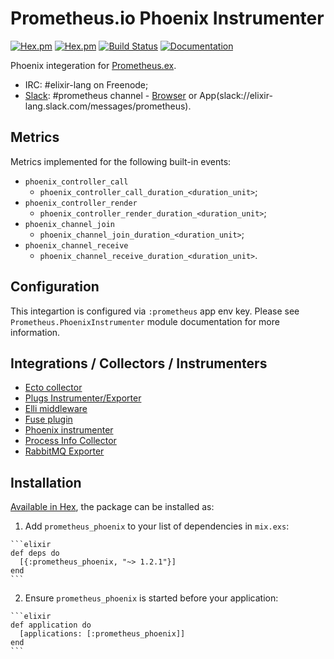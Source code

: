 # Prometheus.io Phoenix Instrumenter
[![Hex.pm](https://img.shields.io/hexpm/v/prometheus_phoenix.svg?maxAge=2592000)](https://hex.pm/packages/prometheus_phoenix)
[![Hex.pm](https://img.shields.io/hexpm/dt/prometheus_phoenix.svg?maxAge=2592000)](https://hex.pm/packages/prometheus_phoenix)
[![Build Status](https://travis-ci.org/deadtrickster/prometheus-phoenix.svg?branch=master)](https://travis-ci.org/deadtrickster/prometheus-phoenix)
[![Documentation](https://img.shields.io/badge/documentation-on%20hexdocs-green.svg)](https://hexdocs.pm/prometheus_phoenix/)

Phoenix integeration for [Prometheus.ex](https://github.com/deadtrickster/prometheus.ex).

 - IRC: #elixir-lang on Freenode;
 - [Slack](https://elixir-slackin.herokuapp.com/): #prometheus channel - [Browser](https://elixir-lang.slack.com/messages/prometheus) or App(slack://elixir-lang.slack.com/messages/prometheus).

## Metrics

  Metrics implemented for the following built-in events:

  - `phoenix_controller_call`
    - `phoenix_controller_call_duration_<duration_unit>`;
  - `phoenix_controller_render`
    - `phoenix_controller_render_duration_<duration_unit>`;
  - `phoenix_channel_join`
    - `phoenix_channel_join_duration_<duration_unit>`;
  - `phoenix_channel_receive`
    - `phoenix_channel_receive_duration_<duration_unit>`.

## Configuration

This integartion is configured via <InstrumenterName> `:prometheus` app env key. Please see `Prometheus.PhoenixInstrumenter` module documentation for more information.

## Integrations / Collectors / Instrumenters
 - [Ecto collector](https://github.com/deadtrickster/prometheus-ecto)
 - [Plugs Instrumenter/Exporter](https://github.com/deadtrickster/prometheus-plugs)
 - [Elli middleware](https://github.com/elli-lib/elli_prometheus)
 - [Fuse plugin](https://github.com/jlouis/fuse#fuse_stats_prometheus)
 - [Phoenix instrumenter](https://github.com/deadtrickster/prometheus-phoenix)
 - [Process Info Collector](https://github.com/deadtrickster/prometheus_process_collector.erl)
 - [RabbitMQ Exporter](https://github.com/deadtrickster/prometheus_rabbitmq_exporter)

## Installation

[Available in Hex](https://hex.pm/packages/prometheus_phoenix/), the package can be installed as:

  1. Add `prometheus_phoenix` to your list of dependencies in `mix.exs`:

    ```elixir
    def deps do
      [{:prometheus_phoenix, "~> 1.2.1"}]
    end
    ```

  2. Ensure `prometheus_phoenix` is started before your application:

    ```elixir
    def application do
      [applications: [:prometheus_phoenix]]
    end
    ```

